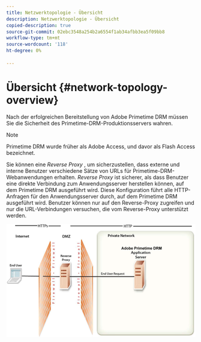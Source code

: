 ```yaml
---
title: Netzwerktopologie - Übersicht
description: Netzwerktopologie - Übersicht
copied-description: true
source-git-commit: 02ebc3548a254b2a6554f1ab34afbb3ea5f09bb8
workflow-type: tm+mt
source-wordcount: '118'
ht-degree: 0%

---
```


# Übersicht {#network-topology-overview}

Nach der erfolgreichen Bereitstellung von Adobe Primetime DRM müssen Sie die Sicherheit des Primetime-DRM-Produktionsservers wahren.

>[!NOTE]
>
>Primetime DRM wurde früher als Adobe Access, und davor als Flash Access bezeichnet.

Sie können eine *Reverse Proxy* , um sicherzustellen, dass externe und interne Benutzer verschiedene Sätze von URLs für Primetime-DRM-Webanwendungen erhalten. *Reverse Proxy* ist sicherer, als dass Benutzer eine direkte Verbindung zum Anwendungsserver herstellen können, auf dem Primetime DRM ausgeführt wird. Diese Konfiguration führt alle HTTP-Anfragen für den Anwendungsserver durch, auf dem Primetime DRM ausgeführt wird. Benutzer können nur auf den Reverse-Proxy zugreifen und nur die URL-Verbindungen versuchen, die vom Reverse-Proxy unterstützt werden.

<!--<a id="fig_8083A8C794B646CD87985EC891B60663"></a>-->

![](assets/AdobeAccess_4_SecureDeployment.png)
